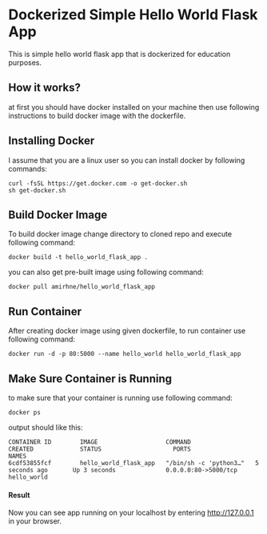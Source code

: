# Dockerized Simple Hello World Flask App

This is simple hello world flask app that is dockerized for education purposes.

## How it works?
at first you should have docker installed on your machine then use following instructions to build docker image with the dockerfile.

## Installing Docker
I assume that you are a linux user so you can install docker by following commands:

```
curl -fsSL https://get.docker.com -o get-docker.sh
sh get-docker.sh
```
## Build Docker Image
To build docker image change directory to cloned repo and execute following command:
```
docker build -t hello_world_flask_app .
```
you can also get pre-built image using following command:
```
docker pull amirhne/hello_world_flask_app
```
## Run Container
After creating docker image using given dockerfile, to run container use following command:
```
docker run -d -p 80:5000 --name hello_world hello_world_flask_app
```
## Make Sure Container is Running
to make sure that your container is running use following command:
```
docker ps
```
output should like this:
```
CONTAINER ID        IMAGE                   COMMAND                  CREATED             STATUS                    PORTS                  NAMES
6cdf53855fcf        hello_world_flask_app   "/bin/sh -c 'python3…"   5 seconds ago       Up 3 seconds              0.0.0.0:80->5000/tcp   hello_world
```

#### Result
Now you can see app running on your localhost by entering http://127.0.0.1 in your browser.
